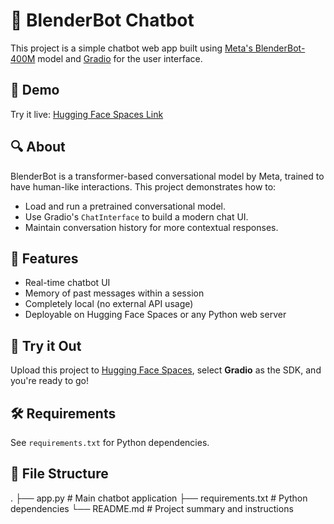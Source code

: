 # 🤖 BlenderBot Chatbot

This project is a simple chatbot web app built using [Meta's BlenderBot-400M](https://huggingface.co/facebook/blenderbot-400M-distill) model and [Gradio](https://gradio.app/) for the user interface.

## 🚀 Demo

Try it live: [Hugging Face Spaces Link](https://huggingface.co/spaces/anubhavv1/chatbot)

## 🔍 About

BlenderBot is a transformer-based conversational model by Meta, trained to have human-like interactions. This project demonstrates how to:

- Load and run a pretrained conversational model.
- Use Gradio's `ChatInterface` to build a modern chat UI.
- Maintain conversation history for more contextual responses.

## 🧪 Features

- Real-time chatbot UI
- Memory of past messages within a session
- Completely local (no external API usage)
- Deployable on Hugging Face Spaces or any Python web server

## 🚀 Try it Out

Upload this project to [Hugging Face Spaces](https://huggingface.co/spaces), select **Gradio** as the SDK, and you're ready to go!

## 🛠️ Requirements

See `requirements.txt` for Python dependencies.

## 📁 File Structure

.
├── app.py # Main chatbot application
├── requirements.txt # Python dependencies
└── README.md # Project summary and instructions
